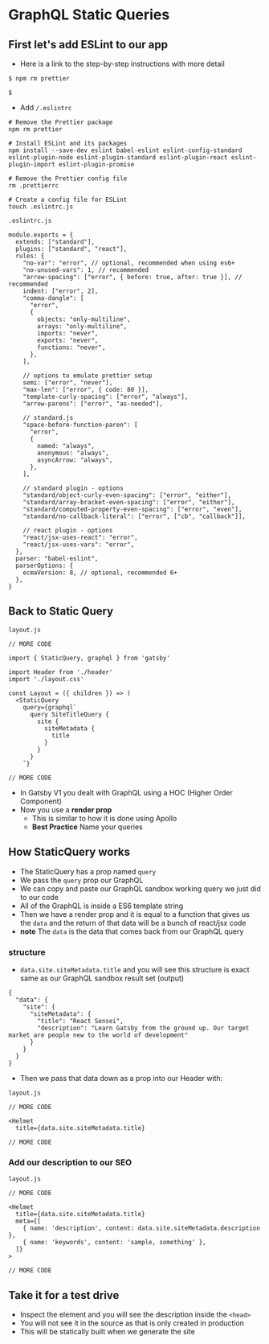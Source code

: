# GraphQL Static Queries
## First let's add ESLint to our app
* Here is a link to the step-by-step instructions with more detail

`$ npm rm prettier`

`$ `
* Add `/.eslintrc`

```
# Remove the Prettier package
npm rm prettier
```

```
# Install ESLint and its packages
npm install --save-dev eslint babel-eslint eslint-config-standard eslint-plugin-node eslint-plugin-standard eslint-plugin-react eslint-plugin-import eslint-plugin-promise
```

```
# Remove the Prettier config file
rm .prettierrc
```

```
# Create a config file for ESLint
touch .eslintrc.js
```

`.eslintrc.js`

```
module.exports = {
  extends: ["standard"],
  plugins: ["standard", "react"],
  rules: {
    "no-var": "error", // optional, recommended when using es6+
    "no-unused-vars": 1, // recommended
    "arrow-spacing": ["error", { before: true, after: true }], // recommended
    indent: ["error", 2],
    "comma-dangle": [
      "error",
      {
        objects: "only-multiline",
        arrays: "only-multiline",
        imports: "never",
        exports: "never",
        functions: "never",
      },
    ],

    // options to emulate prettier setup
    semi: ["error", "never"],
    "max-len": ["error", { code: 80 }],
    "template-curly-spacing": ["error", "always"],
    "arrow-parens": ["error", "as-needed"],

    // standard.js
    "space-before-function-paren": [
      "error",
      {
        named: "always",
        anonymous: "always",
        asyncArrow: "always",
      },
    ],

    // standard plugin - options
    "standard/object-curly-even-spacing": ["error", "either"],
    "standard/array-bracket-even-spacing": ["error", "either"],
    "standard/computed-property-even-spacing": ["error", "even"],
    "standard/no-callback-literal": ["error", ["cb", "callback"]],

    // react plugin - options
    "react/jsx-uses-react": "error",
    "react/jsx-uses-vars": "error",
  },
  parser: "babel-eslint",
  parserOptions: {
    ecmaVersion: 8, // optional, recommended 6+
  },
}
```

## Back to Static Query
`layout.js`

```
// MORE CODE

import { StaticQuery, graphql } from 'gatsby'

import Header from './header'
import './layout.css'

const Layout = ({ children }) => (
  <StaticQuery
    query={graphql`
      query SiteTitleQuery {
        site {
          siteMetadata {
            title
          }
        }
      }
    `}

// MORE CODE
```

* In Gatsby V1 you dealt with GraphQL using a HOC (Higher Order Component)
* Now you use a **render prop**
    - This is similar to how it is done using Apollo
    - **Best Practice** Name your queries

## How StaticQuery works
* The StaticQuery has a prop named `query`
* We pass the `query` prop our GraphQL
* We can copy and paste our GraphQL sandbox working query we just did to our code
* All of the GraphQL is inside a ES6 template string
* Then we have a render prop and it is equal to a function that gives us the `data` and the return of that data will be a bunch of react/jsx code
* **note** The `data` is the data that comes back from our GraphQL query

### structure
* `data.site.siteMetadata.title` and you will see this structure is exact same as our GraphQL sandbox result set (output)

```
{
  "data": {
    "site": {
      "siteMetadata": {
        "title": "React Sensei",
        "description": "Learn Gatsby from the ground up. Our target market are people new to the world of development"
      }
    }
  }
}
```

* Then we pass that data down as a prop into our Header with:

`layout.js`

```
// MORE CODE

<Helmet
  title={data.site.siteMetadata.title}

// MORE CODE
```

### Add our description to our SEO
`layout.js`

```
// MORE CODE

<Helmet
  title={data.site.siteMetadata.title}
  meta={[
    { name: 'description', content: data.site.siteMetadata.description },
    { name: 'keywords', content: 'sample, something' },
  ]}
>

// MORE CODE
```

## Take it for a test drive
* Inspect the element and you will see the description inside the `<head>`
* You will not see it in the source as that is only created in production
* This will be statically built when we generate the site
